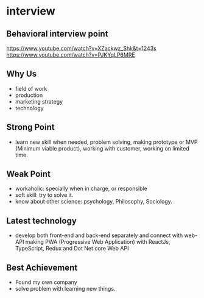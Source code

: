# interview

## Behavioral interview point

https://www.youtube.com/watch?v=XZackwz_Shk&t=1243s
https://www.youtube.com/watch?v=PJKYqLP6MRE

## Why Us

- field of work
- production
- marketing strategy
- technology

## Strong Point

- learn new skill when needed, problem solving, making prototype or MVP (Minimum viable product), working with customer, working on limited time.

## Weak Point

- workaholic: specially when in charge, or responsible
- soft skill: try to solve it.
- know about other science: psychology, Philosophy, Sociology.

## Latest technology

- develop both front-end and back-end separately and connect with web-API making PWA (Progressive Web Application) with ReactJs, TypeScript, Redux and Dot Net core Web API

## Best Achievement

- Found my own company
- solve problem with learning new things.
